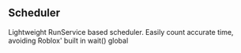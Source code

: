 ## Scheduler

Lightweight RunService based scheduler.  Easily count accurate time, avoiding Roblox' built in wait() global
